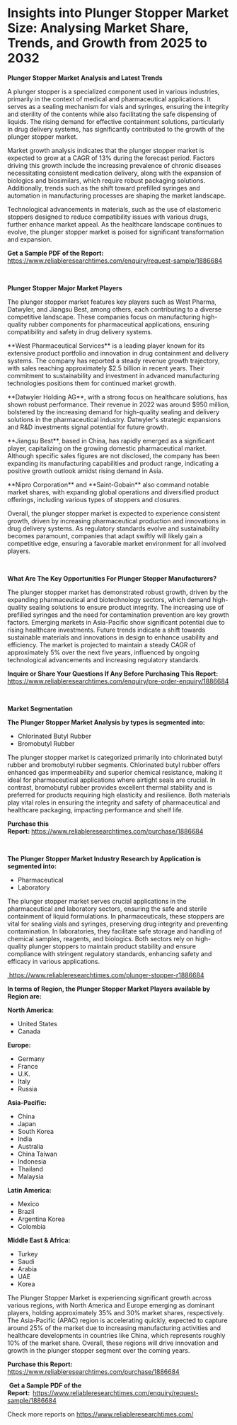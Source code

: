 <p><h1>Insights into Plunger Stopper Market Size: Analysing Market Share, Trends, and Growth from 2025 to 2032</h1></p><p><strong>Plunger Stopper Market Analysis and Latest Trends</strong></p>
<p><p>A plunger stopper is a specialized component used in various industries, primarily in the context of medical and pharmaceutical applications. It serves as a sealing mechanism for vials and syringes, ensuring the integrity and sterility of the contents while also facilitating the safe dispensing of liquids. The rising demand for effective containment solutions, particularly in drug delivery systems, has significantly contributed to the growth of the plunger stopper market.</p><p>Market growth analysis indicates that the plunger stopper market is expected to grow at a CAGR of 13% during the forecast period. Factors driving this growth include the increasing prevalence of chronic diseases necessitating consistent medication delivery, along with the expansion of biologics and biosimilars, which require robust packaging solutions. Additionally, trends such as the shift toward prefilled syringes and automation in manufacturing processes are shaping the market landscape. </p><p>Technological advancements in materials, such as the use of elastomeric stoppers designed to reduce compatibility issues with various drugs, further enhance market appeal. As the healthcare landscape continues to evolve, the plunger stopper market is poised for significant transformation and expansion.</p></p>
<p><strong>Get a Sample PDF of the Report:&nbsp;</strong> <a href="https://www.reliableresearchtimes.com/enquiry/request-sample/1886684?utm_campaign=2232&utm_medium=2&utm_source=Github&utm_content=ia&utm_term=04032025&utm_id=plunger-stopper">https://www.reliableresearchtimes.com/enquiry/request-sample/1886684</a></p>
<p>&nbsp;</p>
<p><strong>Plunger Stopper Major Market Players</strong></p>
<p><p>The plunger stopper market features key players such as West Pharma, Datwyler, and Jiangsu Best, among others, each contributing to a diverse competitive landscape. These companies focus on manufacturing high-quality rubber components for pharmaceutical applications, ensuring compatibility and safety in drug delivery systems.</p><p>**West Pharmaceutical Services** is a leading player known for its extensive product portfolio and innovation in drug containment and delivery systems. The company has reported a steady revenue growth trajectory, with sales reaching approximately $2.5 billion in recent years. Their commitment to sustainability and investment in advanced manufacturing technologies positions them for continued market growth.</p><p>**Datwyler Holding AG**, with a strong focus on healthcare solutions, has shown robust performance. Their revenue in 2022 was around $950 million, bolstered by the increasing demand for high-quality sealing and delivery solutions in the pharmaceutical industry. Datwyler's strategic expansions and R&D investments signal potential for future growth.</p><p>**Jiangsu Best**, based in China, has rapidly emerged as a significant player, capitalizing on the growing domestic pharmaceutical market. Although specific sales figures are not disclosed, the company has been expanding its manufacturing capabilities and product range, indicating a positive growth outlook amidst rising demand in Asia.</p><p>**Nipro Corporation** and **Saint-Gobain** also command notable market shares, with expanding global operations and diversified product offerings, including various types of stoppers and closures.</p><p>Overall, the plunger stopper market is expected to experience consistent growth, driven by increasing pharmaceutical production and innovations in drug delivery systems. As regulatory standards evolve and sustainability becomes paramount, companies that adapt swiftly will likely gain a competitive edge, ensuring a favorable market environment for all involved players.</p></p>
<p>&nbsp;</p>
<p><strong>What Are The Key Opportunities For Plunger Stopper Manufacturers?</strong></p>
<p><p>The plunger stopper market has demonstrated robust growth, driven by the expanding pharmaceutical and biotechnology sectors, which demand high-quality sealing solutions to ensure product integrity. The increasing use of prefilled syringes and the need for contamination prevention are key growth factors. Emerging markets in Asia-Pacific show significant potential due to rising healthcare investments. Future trends indicate a shift towards sustainable materials and innovations in design to enhance usability and efficiency. The market is projected to maintain a steady CAGR of approximately 5% over the next five years, influenced by ongoing technological advancements and increasing regulatory standards.</p></p>
<p><strong>Inquire or Share Your Questions If Any Before Purchasing This Report:</strong> <a href="https://www.reliableresearchtimes.com/enquiry/pre-order-enquiry/1886684?utm_campaign=2232&utm_medium=2&utm_source=Github&utm_content=ia&utm_term=04032025&utm_id=plunger-stopper">https://www.reliableresearchtimes.com/enquiry/pre-order-enquiry/1886684</a></p>
<p>&nbsp;</p>
<p><strong>Market Segmentation</strong></p>
<p><strong>The Plunger Stopper Market Analysis by types is segmented into:</strong></p>
<p><ul><li>Chlorinated Butyl Rubber</li><li>Bromobutyl Rubber</li></ul></p>
<p><p>The plunger stopper market is categorized primarily into chlorinated butyl rubber and bromobutyl rubber segments. Chlorinated butyl rubber offers enhanced gas impermeability and superior chemical resistance, making it ideal for pharmaceutical applications where airtight seals are crucial. In contrast, bromobutyl rubber provides excellent thermal stability and is preferred for products requiring high elasticity and resilience. Both materials play vital roles in ensuring the integrity and safety of pharmaceutical and healthcare packaging, impacting performance and shelf life.</p></p>
<p><strong>Purchase this Report:&nbsp;</strong><a href="https://www.reliableresearchtimes.com/purchase/1886684?utm_campaign=2232&utm_medium=2&utm_source=Github&utm_content=ia&utm_term=04032025&utm_id=plunger-stopper">https://www.reliableresearchtimes.com/purchase/1886684</a></p>
<p>&nbsp;</p>
<p><strong>The Plunger Stopper Market Industry Research by Application is segmented into:</strong></p>
<p><ul><li>Pharmaceutical</li><li>Laboratory</li></ul></p>
<p><p>The plunger stopper market serves crucial applications in the pharmaceutical and laboratory sectors, ensuring the safe and sterile containment of liquid formulations. In pharmaceuticals, these stoppers are vital for sealing vials and syringes, preserving drug integrity and preventing contamination. In laboratories, they facilitate safe storage and handling of chemical samples, reagents, and biologics. Both sectors rely on high-quality plunger stoppers to maintain product stability and ensure compliance with stringent regulatory standards, enhancing safety and efficacy in various applications.</p></p>
<p><a href="https://www.reliableresearchtimes.com/plunger-stopper-r1886684?utm_campaign=2232&utm_medium=2&utm_source=Github&utm_content=ia&utm_term=04032025&utm_id=plunger-stopper">&nbsp;https://www.reliableresearchtimes.com/plunger-stopper-r1886684</a></p>
<p><strong>In terms of Region, the Plunger Stopper Market Players available by Region are:</strong></p>
<p>
    <p> <strong> North America: </strong>
        <ul>
            <li>United States</li>
            <li>Canada</li>
        </ul>
        </p> 
    <p> <strong> Europe: </strong>
        <ul>
            <li>Germany</li>
            <li>France</li>
            <li>U.K.</li>
            <li>Italy</li>
            <li>Russia</li>
        </ul>
        </p> 
    <p> <strong> Asia-Pacific: </strong>
        <ul>
            <li>China</li>
            <li>Japan</li>
            <li>South Korea</li>
            <li>India</li>
            <li>Australia</li>
            <li>China Taiwan</li>
            <li>Indonesia</li>
            <li>Thailand</li>
            <li>Malaysia</li>
        </ul>
        </p> 
    <p> <strong> Latin America: </strong>
        <ul>
            <li>Mexico</li>
            <li>Brazil</li>
            <li>Argentina Korea</li>
            <li>Colombia</li>
        </ul>
        </p> 
    <p> <strong> Middle East & Africa: </strong>
        <ul>
            <li>Turkey</li>
            <li>Saudi</li>
            <li>Arabia</li>
            <li>UAE</li>
            <li>Korea</li>
        </ul>
    </p>
    </p>
<p><p>The Plunger Stopper Market is experiencing significant growth across various regions, with North America and Europe emerging as dominant players, holding approximately 35% and 30% market shares, respectively. The Asia-Pacific (APAC) region is accelerating quickly, expected to capture around 25% of the market due to increasing manufacturing activities and healthcare developments in countries like China, which represents roughly 10% of the market share. Overall, these regions will drive innovation and growth in the plunger stopper segment over the coming years.</p></p>
<p><strong>Purchase this Report: </strong><a href="https://www.reliableresearchtimes.com/purchase/1886684?utm_campaign=2232&utm_medium=2&utm_source=Github&utm_content=ia&utm_term=04032025&utm_id=plunger-stopper">https://www.reliableresearchtimes.com/purchase/1886684</a></p>
<p>&nbsp;<strong>Get a Sample PDF of the Report:&nbsp;&nbsp;</strong><a href="https://www.reliableresearchtimes.com/enquiry/request-sample/1886684?utm_campaign=2232&utm_medium=2&utm_source=Github&utm_content=ia&utm_term=04032025&utm_id=plunger-stopper">https://www.reliableresearchtimes.com/enquiry/request-sample/1886684</a></p>
<p><strong></strong></p>
<p>Check more reports on <a href="https://www.reliableresearchtimes.com/?utm_campaign=2232&utm_medium=2&utm_source=Github&utm_content=ia&utm_term=04032025&utm_id=plunger-stopper">https://www.reliableresearchtimes.com/</a></p>
